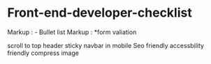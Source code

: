 # Front-end-developer-checklist

 Markup : - Bullet list
 Markup : *form valiation
 
scroll to top
header sticky
navbar in mobile
Seo friendly
accessbility friendly
compress image
